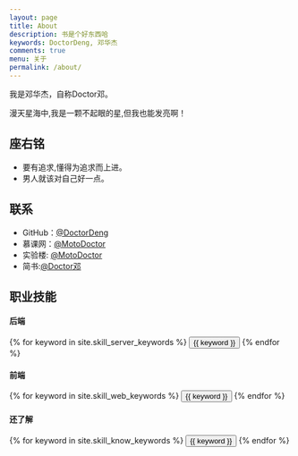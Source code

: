 ```yaml
---
layout: page
title: About
description: 书是个好东西哈
keywords: DoctorDeng, 邓华杰
comments: true
menu: 关于
permalink: /about/
---
```


我是邓华杰，自称Doctor邓。

漫天星海中,我是一颗不起眼的星,但我也能发亮啊！

## 座右铭

* 要有追求,懂得为追求而上进。
* 男人就该对自己好一点。

## 联系

* GitHub：[@DoctorDeng](https://github.com/DoctorDeng)
* 慕课网：[@MotoDoctor](http://www.imooc.com/u/2400213)
* 实验楼: [@MotoDoctor](https://www.shiyanlou.com/user/125214)
* 简书:[@Doctor邓](http://www.jianshu.com/users/ba7ec0a7438e/timeline)

## 职业技能

#### 后端
<div class="btn-inline">
    {% for keyword in site.skill_server_keywords %}
    <button class="btn btn-outline" type="button">{{ keyword }}</button>
    {% endfor %}
</div>

#### 前端
<div class="btn-inline">
    {% for keyword in site.skill_web_keywords %}
    <button class="btn btn-outline" type="button">{{ keyword }}</button>
    {% endfor %}
</div>

#### 还了解
<div class="btn-inline">
    {% for keyword in site.skill_know_keywords %}
    <button class="btn btn-outline" type="button">{{ keyword }}</button>
    {% endfor %}
</div>